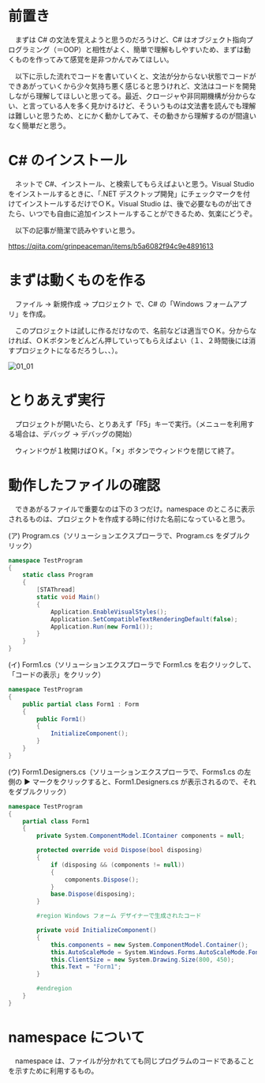 # 前置き

　まずは C# の文法を覚えようと思うのだろうけど、C# はオブジェクト指向プログラミング（＝OOP）と相性がよく、簡単で理解もしやすいため、まずは動くものを作ってみて感覚を是非つかんでみてほしい。

　以下に示した流れでコードを書いていくと、文法が分からない状態でコードができあがっていくから少々気持ち悪く感じると思うけれど、文法はコードを開発しながら理解してほしいと思ってる。最近、クロージャや非同期機構が分からない、と言っている人を多く見かけるけど、そういうものは文法書を読んでも理解は難しいと思うため、とにかく動かしてみて、その動きから理解するのが間違いなく簡単だと思う。

# C# のインストール

　ネットで C#、インストール、と検索してもらえばよいと思う。Visual Studio をインストールするときに、「.NET デスクトップ開発」にチェックマークを付けてインストールするだけでＯＫ。Visual Studio は、後で必要なものが出てきたら、いつでも自由に追加インストールすることができるため、気楽にどうぞ。

　以下の記事が簡潔で読みやすいと思う。

https://qiita.com/grinpeaceman/items/b5a6082f94c9e4891613

# まずは動くものを作る

　ファイル -> 新規作成 -> プロジェクト で、C# の「Windows フォームアプリ」を作成。

　このプロジェクトは試しに作るだけなので、名前などは適当でＯＫ。分からなければ、ＯＫボタンをどんどん押していってもらえばよい（１、２時間後には消すプロジェクトになるだろうし、、）。
 
![01_01](https://github.com/kn201905/LearningCSharp/assets/50472422/f7e2154e-dca5-4599-98f9-2c5caf18176f)


# とりあえず実行

　プロジェクトが開いたら、とりあえず「F5」キーで実行。（メニューを利用する場合は、デバッグ -> デバッグの開始）

　ウィンドウが１枚開けばＯＫ。「✕」ボタンでウィンドウを閉じて終了。

# 動作したファイルの確認

　できあがるファイルで重要なのは下の３つだけ。namespace のところに表示されるものは、プロジェクトを作成する時に付けた名前になっていると思う。

(ア) Program.cs（ソリューションエクスプローラで、Program.cs をダブルクリック）
```cs
namespace TestProgram
{
	static class Program
	{
		[STAThread]
		static void Main()
		{
			Application.EnableVisualStyles();
			Application.SetCompatibleTextRenderingDefault(false);
			Application.Run(new Form1());
		}
	}
}
```

(イ) Form1.cs（ソリューションエクスプローラで Form1.cs を右クリックして、「コードの表示」をクリック）
```cs
namespace TestProgram
{
	public partial class Form1 : Form
	{
		public Form1()
		{
			InitializeComponent();
		}
	}
}
```

(ウ) Form1.Designers.cs（ソリューションエクスプローラで、Forms1.cs の左側の ▶ マークをクリックすると、Form1.Designers.cs が表示されるので、それをダブルクリック）
```cs
namespace TestProgram
{
	partial class Form1
	{
		private System.ComponentModel.IContainer components = null;

		protected override void Dispose(bool disposing)
		{
			if (disposing && (components != null))
			{
				components.Dispose();
			}
			base.Dispose(disposing);
		}

		#region Windows フォーム デザイナーで生成されたコード

		private void InitializeComponent()
		{
			this.components = new System.ComponentModel.Container();
			this.AutoScaleMode = System.Windows.Forms.AutoScaleMode.Font;
			this.ClientSize = new System.Drawing.Size(800, 450);
			this.Text = "Form1";
		}

		#endregion
	}
}

```

# namespace について

　namespace は、ファイルが分かれてても同じプログラムのコードであることを示すために利用するもの。

